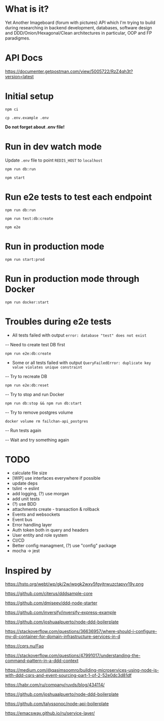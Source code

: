 # What is it?

Yet Another Imageboard (forum with pictures) API which I'm trying to build during researching in backend development, databases, software design and DDD/Onion/Hexagonal/Clean architectures in particular, OOP and FP paradigmes.

# API Docs

https://documenter.getpostman.com/view/5005722/RzZ4qh3t?version=latest

# Initial setup

`npm ci`

`cp .env.example .env`

**Do not forget about .env file!**

# Run in dev watch mode

Update `.env` file to point `REDIS_HOST` to `localhost`

`npm run db:run`

`npm start`

# Run e2e tests to test each endpoint

`npm run db:run`

`npm run test:db:create`

`npm e2e`

# Run in production mode

`npm run start:prod`

# Run in production mode through Docker

`npm run docker:start`

# Troubles during e2e tests

- All tests failed with output `error: database "test" does not exist`

-- Need to create test DB first

`npm run e2e:db:create`

- Some or all tests failed with output `QueryFailedError: duplicate key value violates unique constraint`

-- Try to recreate DB

`npm run e2e:db:reset`

-- Try to stop and run Docker

`npm run db:stop && npm run db:start`

-- Try to remove postgres volume

`docker volume rm failchan-api_postgres`

-- Run tests again

-- Wait and try something again

# TODO

* calculate file size
* [WIP] use interfaces everywhere if possible
* update deps
* tslint -> eslint
* add logging, (?) use morgan 
* add unit tests
* (?) use BDD
* attachments create - transaction & rollback
* Events and websockets
* Event bus
* Error handling layer
* Auth token both in query and headers
* User entity and role system
* CI/CD
* Better config managment, (?) use "config" package
* mocha -> jest

# Inspired by

https://hsto.org/webt/wp/gk/2w/wpgk2wxy5fgyjtrwuzctapvv19y.png

https://github.com/citerus/dddsample-core

https://github.com/dmiseev/ddd-node-starter

https://github.com/inversify/inversify-express-example

https://github.com/joshuaalpuerto/node-ddd-boilerplate

https://stackoverflow.com/questions/36636957/where-should-i-configure-my-di-container-for-domain-infrastructure-services-in-d

https://cqrs.nu/Faq

https://stackoverflow.com/questions/47991017/understanding-the-command-pattern-in-a-ddd-context

https://medium.com/@qasimsoomro/building-microservices-using-node-js-with-ddd-cqrs-and-event-sourcing-part-1-of-2-52e0dc3d81df

https://habr.com/ru/company/ruvds/blog/434114/

https://github.com/joshuaalpuerto/node-ddd-boilerplate

https://github.com/talyssonoc/node-api-boilerplate

https://emacsway.github.io/ru/service-layer/